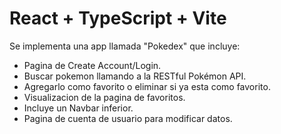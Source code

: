# React + TypeScript + Vite

Se implementa una app llamada "Pokedex" que incluye:

- Pagina de Create Account/Login.
- Buscar pokemon llamando a la RESTful Pokémon API.
- Agregarlo como favorito o eliminar si ya esta como favorito.
- Visualizacion de la pagina de favoritos.
- Incluye un Navbar inferior.
- Pagina de cuenta de usuario para modificar datos.
